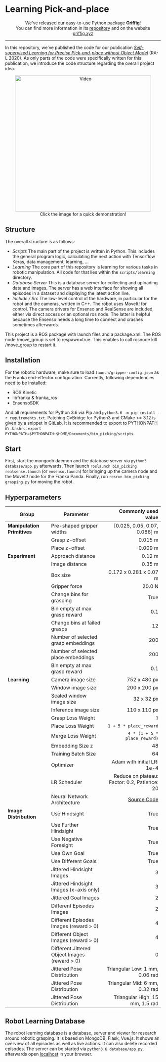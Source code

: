 # Learning Pick-and-place

<p align="center">
 We've released our easy-to-use Python package <b>Griffig</b>!<br>
 You can find more information in its <a href="https://github.com/pantor/griffig">repository</a> and on the website <a href="https://griffig.xyz">griffig.xyz</a><br>
<hr>
</p>

In this repository, we've published the code for our publication [*Self-supervised Learning for Precise Pick-and-place without Object Model*](https://pantor.github.io/learning-pick-and-place/) (RA-L 2020). As only parts of the code were specifically written for this publication, we introduce the code structure regarding the overall project idea.

<p align="center">
 <a href="https://drive.google.com/file/d/16NdOv_DnqTnZuyejMnWwtg-25bPpuqwT/view?usp=sharing">
  <img width="440" src="docs/system.JPG?raw=true" alt="Video" />
 </a>
 <br>
 Click the image for a quick demonstration!
</p>


## Structure

The overall structure is as follows:
 - *Scripts* The main part of the project is written in Python. This includes the general program logic, calculating the next action with Tensorflow Keras, data management, learning, ...
 - *Learning* The core part of this repository is learning for various tasks in robotic manipulation. All code for that lies within the `scripts/learning` directory.
  - *Database Server* This is a database server for collecting and uploading data and images. The server has a web interface for showing all episodes in a dataset and displaying the latest action live.
 - *Include / Src* The low-level control of the hardware, in particular for the robot and the cameras, written in C++. The robot uses MoveIt! for control. The camera drivers for Ensenso and RealSense are included, either via direct access or an optional ros node. The latter is helpful because the Ensenso needs a long time to connect and crashes sometimes afterwards.

This project is a ROS package with launch files and a package.xml. The ROS node /move_group is set to respawn=true. This enables to call rosnode kill /move_group to restart it.


## Installation

For the robotic hardware, make sure to load `launch/gripper-config.json` as the Franka end-effector configuration. Currently, following dependencies need to be installed:
- ROS Kinetic
- libfranka & franka_ros
- EnsensoSDK

And all requirements for Python 3.6 via Pip and `python3.6 -m pip install -r requirements.txt`. Patching CvBridge for Python3 and CMake >= 3.12 is given by a snippet in GitLab. It is recommended to export to PYTHONPATH in `.bashrc`: `export PYTHONPATH=$PYTHONPATH:$HOME/Documents/bin_picking/scripts`.


## Start

First, start the mongodb daemon and the database server via `python3 database/app.py` afterwards. Then launch `roslaunch bin_picking realsense.launch` (or `ensenso.launch`) for bringing up the camera node and the MoveIt! node for the Franka Panda. Finally, run `rosrun bin_picking grasping.py` for moving the robot.


## Hyperparameters

| Group                       | Parameter                               |  Commonly used value           |
| --------------------------- | --------------------------------------- | ------------------------------:|
| **Manipulation Primitives** | Pre-shaped gripper widths               | [0.025, 0.05, 0.07, 0.086] m   |
|                             | Grasp z-offset                          | 0.015 m                        |
|                             | Place z-offset                          | -0.009 m                       |
| **Experiment**              | Approach distance                       | 0.12 m                         |
|                             | Image distance                          | 0.35 m                         |
|                             | Box size                                | 0.172 x 0.281 x 0.07 m         |
|                             | Gripper force                           | 20.0 N                         |
|                             | Change bins for grasping                | True                           |
|                             | Bin empty at max grasp reward           | 0.1                            |
|                             | Change bins at failed grasps            | 12                             |
|                             | Number of selected grasp embeddings     | 200                            |
|                             | Number of selected place embeddings     | 200                            |
|                             | Bin empty at max grasp reward           | 0.1                            |
| **Learning**                | Camera image size                       | 752 x 480 px                   |
|                             | Window image size                       | 200 x 200 px                   |
|                             | Scaled window image size                | 32 x 32 px                     |
|                             | Inference image size                    | 110 x 110 px                   |
|                             | Grasp Loss Weight                       | `1`                            |
|                             | Place Loss Weight                       | `1 + 5 * place_reward`         |
|                             | Merge Loss Weight                       | `4 * (1 + 5 * place_reward)`   |
|                             | Embedding Size z                        | 48                             |
|                             | Training Batch Size                     | 64                             |
|                             | Optimizer                               | Adam with initial LR: 1e-4     |
|                             | LR Scheduler                            | Reduce on plateau: Factor: 0.2, Patience: 20|
|                             | Neural Network Architecture             | [Source Code](https://github.com/pantor/learning-pick-and-place/blob/master/scripts/learning/placing.py) |
| **Image Distribution**      | Use Hindsight                           | True                           |
|                             | Use Further Hindsight                   | True                           |
|                             | Use Negative Foresight                  | True                           |
|                             | Use Own Goal                            | True                           |
|                             | Use Different Goals                     | True                           |
|                             | Jittered Hindsight Images               | 3                              |
|                             | Jittered Hindsight Images (x-axis only) | 3                              |
|                             | Jittered Goal Images                    | 2                              |
|                             | Different Episodes Images               | 2                              |
|                             | Different Episodes Images (reward > 0)  | 4                              |
|                             | Different Object Images (reward > 0)    | 4                              |
|                             | Different Jittered Object Images (reward > 0)| 0                         |
|                             | Jittered Pose Distribution              | Triangular Low: 1 mm, 0.06 rad |
|                             | Jittered Pose Distribution              | Triangular Mid: 6 mm, 0.32 rad |
|                             | Jittered Pose Distribution              | Triangular High: 15 mm, 1.5 rad|


## Robot Learning Database

The robot learning database is a database, server and viewer for research around robotic grasping. It is based on MongoDB, Flask, Vue.js. It shows an overview of all episodes as well as live actions. It can also delete recorded episodes. The server can be started via `python3.6 database/app.py`, afterwards open [localhost](127.0.0.1:8080) in your browser.
